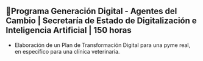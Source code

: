 ## 📝Programa Generación Digital - Agentes del Cambio | Secretaría de Estado de Digitalización e Inteligencia Artificial | 150 horas
  - Elaboración de un Plan de Transformación Digital para una pyme real, en específico para una clínica veterinaria.
